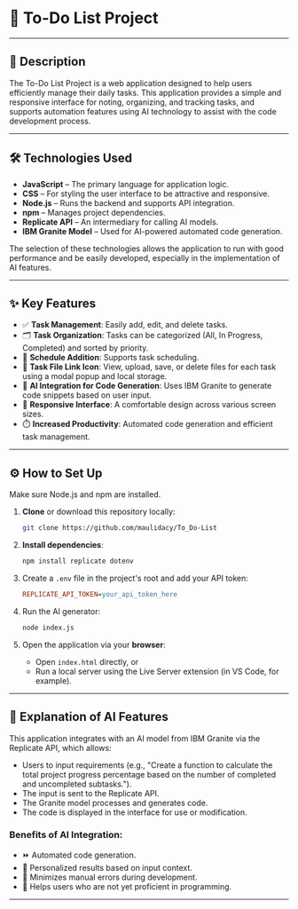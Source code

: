 # 📝 To-Do List Project

---

## 📌 Description

The To-Do List Project is a web application designed to help users efficiently manage their daily tasks. This application provides a simple and responsive interface for noting, organizing, and tracking tasks, and supports automation features using AI technology to assist with the code development process.

---

## 🛠️ Technologies Used

* **JavaScript** – The primary language for application logic.
* **CSS** – For styling the user interface to be attractive and responsive.
* **Node.js** – Runs the backend and supports API integration.
* **npm** – Manages project dependencies.
* **Replicate API** – An intermediary for calling AI models.
* **IBM Granite Model** – Used for AI-powered automated code generation.

The selection of these technologies allows the application to run with good performance and be easily developed, especially in the implementation of AI features.

---

## ✨ Key Features

* ✅ **Task Management**: Easily add, edit, and delete tasks.
* 🗂️ **Task Organization**: Tasks can be categorized (All, In Progress, Completed) and sorted by priority.
* 📅 **Schedule Addition**: Supports task scheduling.
* 🔗 **Task File Link Icon**: View, upload, save, or delete files for each task using a modal popup and local storage.
* 🤖 **AI Integration for Code Generation**: Uses IBM Granite to generate code snippets based on user input.
* 📱 **Responsive Interface**: A comfortable design across various screen sizes.
* ⏱️ **Increased Productivity**: Automated code generation and efficient task management.

---

## ⚙️ How to Set Up

Make sure Node.js and npm are installed.

1.  **Clone** or download this repository locally:

    ```bash
    git clone https://github.com/maulidacy/To_Do-List
    ```

2.  **Install dependencies**:

    ```bash
    npm install replicate dotenv
    ```

3.  Create a `.env` file in the project's root and add your API token:

    ```ini
    REPLICATE_API_TOKEN=your_api_token_here
    ```

4.  Run the AI generator:

    ```bash
    node index.js
    ```

5.  Open the application via your **browser**:
    * Open `index.html` directly, or
    * Run a local server using the Live Server extension (in VS Code, for example).

---

## 🧠 Explanation of AI Features

This application integrates with an AI model from IBM Granite via the Replicate API, which allows:

* Users to input requirements (e.g., "Create a function to calculate the total project progress percentage based on the number of completed and uncompleted subtasks.").
* The input is sent to the Replicate API.
* The Granite model processes and generates code.
* The code is displayed in the interface for use or modification.

### Benefits of AI Integration:

* ⏩ Automated code generation.
* 🔧 Personalized results based on input context.
* 🧹 Minimizes manual errors during development.
* 🧠 Helps users who are not yet proficient in programming.

---

